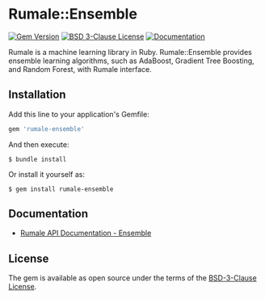 # Rumale::Ensemble

[![Gem Version](https://badge.fury.io/rb/rumale-ensemble.svg)](https://badge.fury.io/rb/rumale-ensemble)
[![BSD 3-Clause License](https://img.shields.io/badge/License-BSD%203--Clause-orange.svg)](https://github.com/yoshoku/rumale/blob/main/rumale-ensemble/LICENSE.txt)
[![Documentation](https://img.shields.io/badge/api-reference-blue.svg)](https://yoshoku.github.io/rumale/doc/Rumale/Ensemble.html)

Rumale is a machine learning library in Ruby.
Rumale::Ensemble provides ensemble learning algorithms,
such as AdaBoost, Gradient Tree Boosting, and Random Forest,
with Rumale interface.

## Installation

Add this line to your application's Gemfile:

```ruby
gem 'rumale-ensemble'
```

And then execute:

    $ bundle install

Or install it yourself as:

    $ gem install rumale-ensemble

## Documentation

- [Rumale API Documentation - Ensemble](https://yoshoku.github.io/rumale/doc/Rumale/Ensemble.html)

## License

The gem is available as open source under the terms of the [BSD-3-Clause License](https://opensource.org/licenses/BSD-3-Clause).
